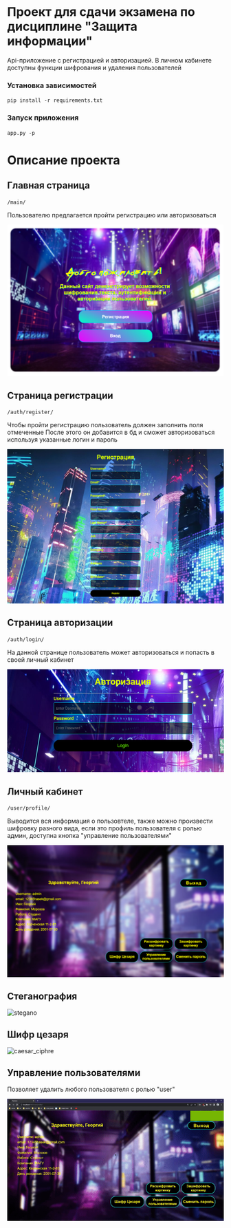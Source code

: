 # Проект для сдачи экзамена по дисциплине "Защита информации"

Api-приложение с регистрацией и авторизацией. В личном кабинете доступны функции шифрования и удаления пользователей

### Установка зависимостей

    pip install -r requirements.txt

### Запуск приложения

    app.py -p

# Описание проекта

## Главная страница

    /main/

Пользователю предлагается пройти регистрацию или авторизоваться

![main_page](https://github.com/R0ryMercury/information_security/blob/master/readme_files/main.png)

## Страница регистрации

    /auth/register/

Чтобы пройти регистрацию пользователь должен заполнить поля отмеченные
После этого он добавится в бд и сможет авторизоваться используя указанные логин и пароль

![registration_page](https://github.com/R0ryMercury/information_security/blob/master/readme_files/registration.png)

## Страница авторизации

    /auth/login/

На данной странице пользователь может авторизоваться и попасть в своей личный кабинет

![login_page](https://github.com/R0ryMercury/information_security/blob/master/readme_files/login.png)

## Личный кабинет

    /user/profile/

Выводится вся информация о пользовтеле, также можно произвести шифровку разного вида, если это профиль пользователя с ролью админ, доступна кнопка "управление пользователями"

![profile_page](https://github.com/R0ryMercury/information_security/blob/master/readme_files/profile.png)

## Стеганография

![stegano](https://github.com/R0ryMercury/information_security/blob/master/readme_files/img_ciphre.gif)

## Шифр цезаря

![caesar_ciphre](https://github.com/R0ryMercury/information_security/blob/master/readme_files/caesar_ciphre.gif)

## Управление пользователями

Позволяет удалить любого пользователя с ролью "user"

![user_management](https://github.com/R0ryMercury/information_security/blob/master/readme_files/user_management.gif)
